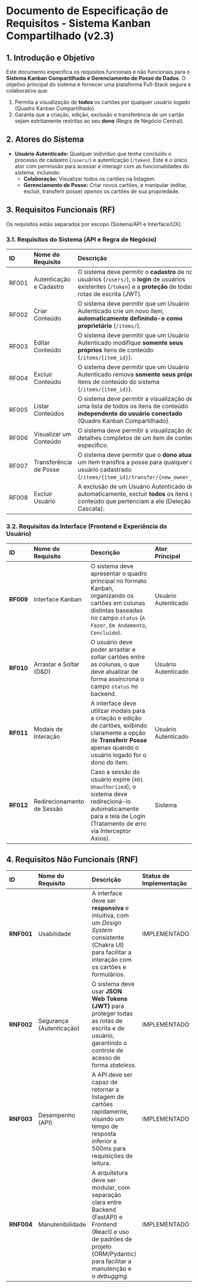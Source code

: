 # Documento de Especificação de Requisitos - Sistema Kanban Compartilhado (v2.3)

## 1. Introdução e Objetivo

Este documento especifica os requisitos funcionais e não funcionais para o **Sistema Kanban Compartilhado e Gerenciamento de Posse de Dados**. O objetivo principal do sistema é fornecer uma plataforma Full-Stack segura e colaborativa que:

1.  Permita a visualização de **todos** os cartões por qualquer usuário logado (Quadro Kanban Compartilhado).
2.  Garanta que a criação, edição, exclusão e transferência de um cartão sejam estritamente restritas ao seu **dono** (Regra de Negócio Central).

## 2. Atores do Sistema

* **Usuário Autenticado:** Qualquer indivíduo que tenha concluído o processo de cadastro (`/users/`) e autenticação (`/token`). Este é o único ator com permissão para acessar e interagir com as funcionalidades do sistema, incluindo:
    * **Colaboração:** Visualizar todos os cartões na listagem.
    * **Gerenciamento de Posse:** Criar novos cartões, e manipular (editar, excluir, transferir posse) *apenas* os cartões de sua propriedade.

## 3. Requisitos Funcionais (RF)

Os requisitos estão separados por escopo (Sistema/API e Interface/UX).

### 3.1. Requisitos do Sistema (API e Regra de Negócio)

| ID | Nome do Requisito | Descrição | Ator Principal |
| :--- | :--- | :--- | :--- |
| RF001 | Autenticação e Cadastro | O sistema deve permitir o **cadastro** de novos usuários (`/users/`), o **login** de usuários existentes (`/token`) e a **proteção** de todas as rotas de escrita (JWT). | Usuário Autenticado |
| RF002 | Criar Conteúdo | O sistema deve permitir que um Usuário Autenticado crie um novo item, **automaticamente definindo-o como proprietário** (`/items/`). | Usuário Autenticado |
| RF003 | Editar Conteúdo | O sistema deve permitir que um Usuário Autenticado modifique **somente seus próprios** itens de conteúdo (`/items/{item_id}`). | Usuário Autenticado |
| RF004 | Excluir Conteúdo | O sistema deve permitir que um Usuário Autenticado remova **somente seus próprios** itens de conteúdo do sistema (`/items/{item_id}`). | Usuário Autenticado |
| RF005 | Listar Conteúdos | O sistema deve permitir a visualização de uma lista de todos os itens de conteúdo **independente do usuário conectado** (Quadro Kanban Compartilhado). | Usuário Autenticado |
| RF006 | Visualizar um Conteúdo | O sistema deve permitir a visualização dos detalhes completos de um item de conteúdo específico. | Usuário Autenticado |
| RF007 | Transferência de Posse | O sistema deve permitir que o **dono atual** de um item transfira a posse para qualquer outro usuário cadastrado (`/items/{item_id}/transfer/{new_owner_id}`). | Usuário Autenticado |
| RF008 | Excluir Usuário | A exclusão de um Usuário Autenticado deve, automaticamente, excluir **todos** os itens de conteúdo que pertenciam a ele (Deleção em Cascata). | Usuário Autenticado |

### 3.2. Requisitos da Interface (Frontend e Experiência do Usuário)

| ID | Nome do Requisito | Descrição | Ator Principal |
| :--- | :--- | :--- | :--- |
| **RF009** | Interface Kanban | O sistema deve apresentar o quadro principal no formato Kanban, organizando os cartões em colunas distintas baseadas no campo `status` (`A Fazer`, `Em Andamento`, `Concluído`). | Usuário Autenticado |
| **RF010** | Arrastar e Soltar (D&D) | O usuário deve poder arrastar e soltar cartões entre as colunas, o que deve atualizar de forma assíncrona o campo `status` no backend. | Usuário Autenticado |
| **RF011** | Modais de Interação | A interface deve utilizar modais para a criação e edição de cartões, exibindo claramente a opção de **Transferir Posse** apenas quando o usuário logado for o dono do item. | Usuário Autenticado |
| **RF012** | Redirecionamento de Sessão | Caso a sessão do usuário expire (`401 Unauthorized`), o sistema deve redirecioná-lo automaticamente para a tela de Login (Tratamento de erro via Interceptor Axios). | Sistema |

## 4. Requisitos Não Funcionais (RNF)

| ID | Nome do Requisito | Descrição | Status de Implementação |
| :--- | :--- | :--- | :--- |
| **RNF001** | Usabilidade | A interface deve ser **responsiva** e intuitiva, com um *Design System* consistente (Chakra UI) para facilitar a interação com os cartões e formulários. | IMPLEMENTADO |
| **RNF002** | Segurança (Autenticação) | O sistema deve usar **JSON Web Tokens (JWT)** para proteger todas as rotas de escrita e de usuário, garantindo o controle de acesso de forma *stateless*. | IMPLEMENTADO |
| **RNF003** | Desempenho (API) | A API deve ser capaz de retornar a listagem de cartões rapidamente, visando um tempo de resposta inferior a 500ms para requisições de leitura. | IMPLEMENTADO |
| **RNF004** | Manutenibilidade | A arquitetura deve ser modular, com separação clara entre Backend (FastAPI) e Frontend (React) e uso de padrões de projeto (ORM/Pydantic) para facilitar a manutenção e o *debugging*. | IMPLEMENTADO |